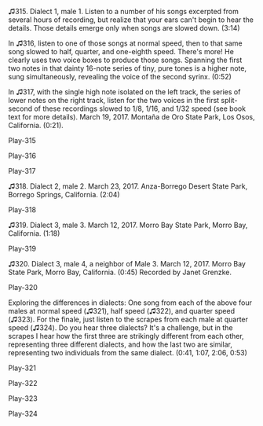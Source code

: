 ♫315. Dialect 1, male 1. Listen to a number of his songs excerpted
from several hours of recording, but realize that your ears can't begin
to hear the details. Those details emerge only when songs are slowed
down. (3:14)

In ♫316, listen to one of those songs at normal speed, then to
that same song slowed to half, quarter, and one-eighth speed. There's
more! He clearly uses two voice boxes to produce those songs. Spanning
the first two notes in that dainty 16-note series of tiny, pure tones is
a higher note, sung simultaneously, revealing the voice of the second
syrinx. (0:52)

In ♫317, with the single high note isolated on the left
track, the series of lower notes on the right track, listen for the two
voices in the first split-second of these recordings slowed to 1/8,
1/16, and 1/32 speed (see book text for more details). March 19, 2017.
Montaña de Oro State Park, Los Osos, California. (0:21).

Play-315

Play-316

Play-317

♫318. Dialect 2, male 2. March 23, 2017. Anza-Borrego Desert State
Park, Borrego Springs, California. (2:04)

Play-318

♫319. Dialect 3, male 3. March 12, 2017. Morro Bay State Park, Morro
Bay, California. (1:18)

Play-319

♫320. Dialect 3, male 4, a neighbor of Male 3. March 12, 2017. Morro
Bay State Park, Morro Bay, California. (0:45) Recorded by Janet
Grenzke.

Play-320

Exploring the differences in dialects: One song from each of the above
four males at normal speed (♫321), half speed (♫322), and
quarter speed (♫323). For the finale, just listen to the scrapes
from each male at quarter speed (♫324). Do you hear three dialects?
It's a challenge, but in the scrapes I hear how the first three are
strikingly different from each other, representing three different
dialects, and how the last two are similar, representing two individuals
from the same dialect. (0:41, 1:07, 2:06, 0:53)

Play-321

Play-322

Play-323

Play-324
